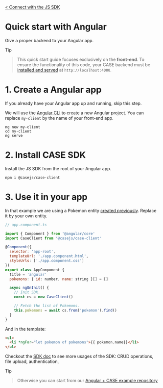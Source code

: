 [< Connect with the JS SDK](connect.md)

# Quick start with Angular

Give a proper backend to your Angular app.

> [!Tip]

> This quick start guide focuses exclusively on the **front-end**. To ensure the functionality of this code, your CASE backend must be [installed and served](install.md) at `http://localhost:4000`.

# 1. Create a Angular app

If you already have your Angular app up and running, skip this step.

We will use the [Angular CLI](https://angular.io/cli) to create a new Angular project. You can replace `my-client` by the name of your front-end app.

```
ng new my-client
cd my-client
ng serve
```

# 2. Install CASE SDK

Install the JS SDK from the root of your Angular app.

```
npm i @casejs/case-client
```

# 3. Use it in your app

In that example we are using a Pokemon entity [created previously](entities.md). Replace it by your own entity.

```js
// app.component.ts

import { Component } from '@angular/core'
import CaseClient from '@casejs/case-client'

@Component({
  selector: 'app-root',
  templateUrl: './app.component.html',
  styleUrls: ['./app.component.css']
})
export class AppComponent {
  title = 'angular'
  pokemons: { id: number, name: string }[] = []

  async ngOnInit() {
    // Init SDK.
    const cs = new CaseClient()

    // Fetch the list of Pokemons.
    this.pokemons = await cs.from('pokemon').find()
  }
}
```

And in the template:

```html
<ul>
  <li *ngFor="let pokemon of pokemons">{{ pokemon.name}}</li>
</ul>
```

Checkout the [SDK doc](connect.md) to see more usages of the SDK: CRUD operations, file upload, authentication,

> [!Tip]

> Otherwise you can start from our [Angular + CASE example repository](https://github.com/casejs/front-end-starters)
